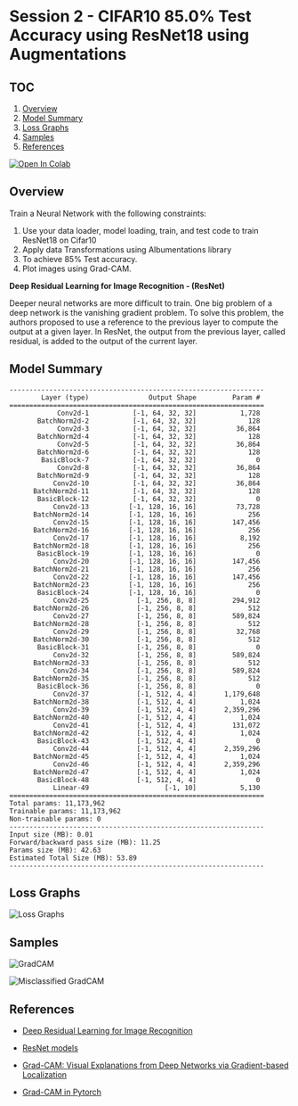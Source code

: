 # Session 2 - CIFAR10 85.0% Test Accuracy using ResNet18 using Augmentations

## TOC

1. [Overview](#overview)
1. [Model Summary](#Model-Summary)
1. [Loss Graphs](#loss-graphs)
1. [Samples](#samples)
1. [References](#references)


[![Open In Colab](https://colab.research.google.com/assets/colab-badge.svg)](https://colab.research.google.com/github.com/gmshashank/Pytorch_Vision/blob/main/CIFAR10/Session3/CIFAR10_session3.ipynb)

## Overview

Train a Neural Network with the following constraints:

1. Use your data loader, model loading, train, and test code to train ResNet18 on Cifar10
2. Apply data Transformations using Albumentations library
3. To achieve 85% Test accuracy.
4. Plot images using Grad-CAM.

**Deep Residual Learning for Image Recognition - (ResNet)**
 
Deeper neural networks are more difficult to train. One big problem of a deep network is the vanishing gradient problem.
To solve this problem, the authors proposed to use a reference to the previous layer to compute the output at a given layer. 
In ResNet, the output from the previous layer, called residual, is added to the output of the current layer.


## Model Summary
```
----------------------------------------------------------------
		Layer (type)               Output Shape         Param #
================================================================
			Conv2d-1           [-1, 64, 32, 32]           1,728
	   BatchNorm2d-2           [-1, 64, 32, 32]             128
			Conv2d-3           [-1, 64, 32, 32]          36,864
	   BatchNorm2d-4           [-1, 64, 32, 32]             128
			Conv2d-5           [-1, 64, 32, 32]          36,864
	   BatchNorm2d-6           [-1, 64, 32, 32]             128
		BasicBlock-7           [-1, 64, 32, 32]               0
			Conv2d-8           [-1, 64, 32, 32]          36,864
	   BatchNorm2d-9           [-1, 64, 32, 32]             128
		   Conv2d-10           [-1, 64, 32, 32]          36,864
	  BatchNorm2d-11           [-1, 64, 32, 32]             128
	   BasicBlock-12           [-1, 64, 32, 32]               0
		   Conv2d-13          [-1, 128, 16, 16]          73,728
	  BatchNorm2d-14          [-1, 128, 16, 16]             256
		   Conv2d-15          [-1, 128, 16, 16]         147,456
	  BatchNorm2d-16          [-1, 128, 16, 16]             256
		   Conv2d-17          [-1, 128, 16, 16]           8,192
	  BatchNorm2d-18          [-1, 128, 16, 16]             256
	   BasicBlock-19          [-1, 128, 16, 16]               0
		   Conv2d-20          [-1, 128, 16, 16]         147,456
	  BatchNorm2d-21          [-1, 128, 16, 16]             256
		   Conv2d-22          [-1, 128, 16, 16]         147,456
	  BatchNorm2d-23          [-1, 128, 16, 16]             256
	   BasicBlock-24          [-1, 128, 16, 16]               0
		   Conv2d-25            [-1, 256, 8, 8]         294,912
	  BatchNorm2d-26            [-1, 256, 8, 8]             512
		   Conv2d-27            [-1, 256, 8, 8]         589,824
	  BatchNorm2d-28            [-1, 256, 8, 8]             512
		   Conv2d-29            [-1, 256, 8, 8]          32,768
	  BatchNorm2d-30            [-1, 256, 8, 8]             512
	   BasicBlock-31            [-1, 256, 8, 8]               0
		   Conv2d-32            [-1, 256, 8, 8]         589,824
	  BatchNorm2d-33            [-1, 256, 8, 8]             512
		   Conv2d-34            [-1, 256, 8, 8]         589,824
	  BatchNorm2d-35            [-1, 256, 8, 8]             512
	   BasicBlock-36            [-1, 256, 8, 8]               0
		   Conv2d-37            [-1, 512, 4, 4]       1,179,648
	  BatchNorm2d-38            [-1, 512, 4, 4]           1,024
		   Conv2d-39            [-1, 512, 4, 4]       2,359,296
	  BatchNorm2d-40            [-1, 512, 4, 4]           1,024
		   Conv2d-41            [-1, 512, 4, 4]         131,072
	  BatchNorm2d-42            [-1, 512, 4, 4]           1,024
	   BasicBlock-43            [-1, 512, 4, 4]               0
		   Conv2d-44            [-1, 512, 4, 4]       2,359,296
	  BatchNorm2d-45            [-1, 512, 4, 4]           1,024
		   Conv2d-46            [-1, 512, 4, 4]       2,359,296
	  BatchNorm2d-47            [-1, 512, 4, 4]           1,024
	   BasicBlock-48            [-1, 512, 4, 4]               0
		   Linear-49                   [-1, 10]           5,130
================================================================
Total params: 11,173,962
Trainable params: 11,173,962
Non-trainable params: 0
----------------------------------------------------------------
Input size (MB): 0.01
Forward/backward pass size (MB): 11.25
Params size (MB): 42.63
Estimated Total Size (MB): 53.89
----------------------------------------------------------------
```

## Loss Graphs

![Loss Graphs](https://github.com/gmshashank/Pytorch_Vision/blob/main/CIFAR10/Session3/images/metrics.png)

## Samples

![GradCAM](https://github.com/gmshashank/Pytorch_Vision/blob/main/CIFAR10/Session3/images/GradCAM.png)

![Misclassified GradCAM](https://github.com/gmshashank/Pytorch_Vision/blob/main/CIFAR10/Session3/images/misclassified.png)

## References

- [Deep Residual Learning for Image Recognition](https://arxiv.org/abs/1512.03385)
- [ResNet models](https://github.com/kuangliu/pytorch-cifar)

- [Grad-CAM: Visual Explanations from Deep Networks via Gradient-based Localization](https://arxiv.org/abs/1610.02391)
- [Grad-CAM in Pytorch](https://medium.com/@stepanulyanin/implementing-grad-cam-in-pytorch-ea0937c31e82)
